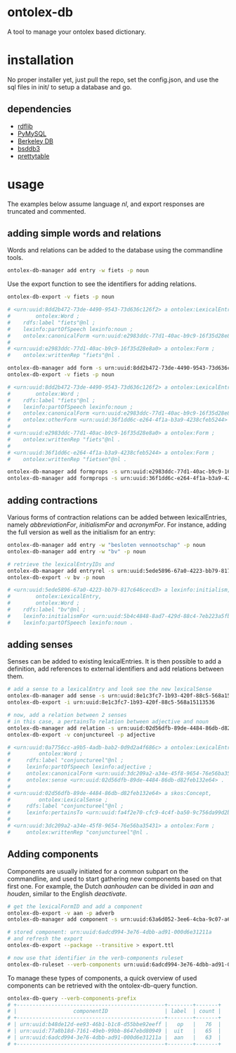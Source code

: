 # ontolex-db
A tool to manage your ontolex based dictionary.

# installation
No proper installer yet, just pull the repo, set the config.json, and use the sql files in init/ to setup a database and go.

## dependencies
- [rdflib](https://github.com/RDFLib/rdflib)
- [PyMySQL](https://github.com/PyMySQL/PyMySQL)
- [Berkeley DB](http://www.oracle.com/technetwork/database/database-technologies/berkeleydb/overview/index.html)
- [bsddb3](http://pypi.python.org/pypi/bsddb3/)
- [prettytable](https://code.google.com/p/prettytable/)

# usage
The examples below assume language *nl*, and export responses are truncated and commented.

## adding simple words and relations
Words and relations can be added to the database using the commandline tools.
```bash
ontolex-db-manager add entry -w fiets -p noun
```
Use the export function to see the identifiers for adding relations.
```bash
ontolex-db-export -v fiets -p noun

# <urn:uuid:8dd2b472-73de-4490-9543-73d636c126f2> a ontolex:LexicalEntry,
#        ontolex:Word ;
#    rdfs:label "fiets"@nl ;
#    lexinfo:partOfSpeech lexinfo:noun ;
#    ontolex:canonicalForm <urn:uuid:e2983ddc-77d1-40ac-b9c9-16f35d28e8a0> .
#
# <urn:uuid:e2983ddc-77d1-40ac-b9c9-16f35d28e8a0> a ontolex:Form ;
#    ontolex:writtenRep "fiets"@nl .

ontolex-db-manager add form -s urn:uuid:8dd2b472-73de-4490-9543-73d636c126f2 -w fietsen
ontolex-db-export -v fiets -p noun

# <urn:uuid:8dd2b472-73de-4490-9543-73d636c126f2> a ontolex:LexicalEntry,
#        ontolex:Word ;
#    rdfs:label "fiets"@nl ;
#    lexinfo:partOfSpeech lexinfo:noun ;
#    ontolex:canonicalForm <urn:uuid:e2983ddc-77d1-40ac-b9c9-16f35d28e8a0> ;
#    ontolex:otherForm <urn:uuid:36f1dd6c-e264-4f1a-b3a9-4238cfeb5244> .
#
# <urn:uuid:e2983ddc-77d1-40ac-b9c9-16f35d28e8a0> a ontolex:Form ;
#    ontolex:writtenRep "fiets"@nl .
#
# <urn:uuid:36f1dd6c-e264-4f1a-b3a9-4238cfeb5244> a ontolex:Form ;
#    ontolex:writtenRep "fietsen"@nl .

ontolex-db-manager add formprops -s urn:uuid:e2983ddc-77d1-40ac-b9c9-16f35d28e8a0 -f number:singular
ontolex-db-manager add formprops -s urn:uuid:36f1dd6c-e264-4f1a-b3a9-4238cfeb5244 -f number:plural
```

## adding contractions
Various forms of contraction relations can be added between lexicalEntries, namely *abbreviationFor*,
*initialismFor* and *acronymFor*. For instance, adding the full version as well as the initialism
for an entry:
```bash
ontolex-db-manager add entry -w "besloten vennootschap" -p noun
ontolex-db-manager add entry -w "bv" -p noun

# retrieve the lexicalEntryIDs and
ontolex-db-manager add entryrel -s urn:uuid:5ede5896-67a0-4223-bb79-817c646cecd3 -t urn:uuid:5b4c4848-8ad7-429d-88c4-7eb223a5fb5b -r lexinfo:initialismFor
ontolex-db-export -v bv -p noun

# <urn:uuid:5ede5896-67a0-4223-bb79-817c646cecd3> a lexinfo:initialism,
#        ontolex:LexicalEntry,
#        ontolex:Word ;
#    rdfs:label "bv"@nl ;
#    lexinfo:initialismFor <urn:uuid:5b4c4848-8ad7-429d-88c4-7eb223a5fb5b> ;
#    lexinfo:partOfSpeech lexinfo:noun .
```

## adding senses
Senses can be added to existing lexicalEntries. It is then possible to add a definition,
add references to external identifiers and add relations between them.
```bash
# add a sense to a lexicalEntry and look see the new lexicalSense
ontolex-db-manager add sense -s urn:uuid:8e1c3fc7-1b93-420f-88c5-568a15113536
ontolex-db-export -i urn:uuid:8e1c3fc7-1b93-420f-88c5-568a15113536

# now, add a relation between 2 senses
# in this case, a pertainsTo relation between adjective and noun
ontolex-db-manager add relation -s urn:uuid:02d56dfb-89de-4484-86db-d82feb132e64 -t urn:uuid:fa4f2e70-cfc9-4c4f-ba50-9c756da99d2b -r lexinfo:pertainsTo
ontolex-db-export -v conjunctureel -p adjective

# <urn:uuid:0a7756cc-a9b5-4adb-bab2-0d9d2a4f686c> a ontolex:LexicalEntry,
#         ontolex:Word ;
#     rdfs:label "conjunctureel"@nl ;
#     lexinfo:partOfSpeech lexinfo:adjective ;
#     ontolex:canonicalForm <urn:uuid:3dc209a2-a34e-45f8-9654-76e56ba35431> ;
#     ontolex:sense <urn:uuid:02d56dfb-89de-4484-86db-d82feb132e64> .
#
# <urn:uuid:02d56dfb-89de-4484-86db-d82feb132e64> a skos:Concept,
#         ontolex:LexicalSense ;
#     rdfs:label "conjunctureel"@nl ;
#     lexinfo:pertainsTo <urn:uuid:fa4f2e70-cfc9-4c4f-ba50-9c756da99d2b> .
#
# <urn:uuid:3dc209a2-a34e-45f8-9654-76e56ba35431> a ontolex:Form ;
#     ontolex:writtenRep "conjunctureel"@nl .
```

## Adding components
Components are usually initiated for a common subpart on the commandline, and used to start
gathering new components based on that first one. For example, the Dutch *aanhouden* can be
divided in *aan* and *houden*, similar to the English *deactivate*.
```bash
# get the lexicalFormID and add a component
ontolex-db-export -v aan -p adverb
ontolex-db-manager add component -s urn:uuid:63a6d052-3ee6-4cba-9c07-a66b01cf77a4

# stored component: urn:uuid:6adcd994-3e76-4dbb-ad91-000d6e31211a
# and refresh the export
ontolex-db-export --package --transitive > export.ttl

# now use that identifier in the verb-components ruleset
ontolex-db-ruleset --verb-components urn:uuid:6adcd994-3e76-4dbb-ad91-000d6e31211a
```
To manage these types of components, a quick overview of used components can be
retrieved with the ontolex-db-query function.
```bash
ontolex-db-query --verb-components-prefix
# +-----------------------------------------------+--------+-------+
# |                  componentID                  | label  | count |
# +-----------------------------------------------+--------+-------+
# | urn:uuid:b48de12d-ee93-46b1-b1c8-d55bbe92eeff |   op   |   76  |
# | urn:uuid:77a8b18d-7161-49eb-99bb-8647ebd80949 |  uit   |   65  |
# | urn:uuid:6adcd994-3e76-4dbb-ad91-000d6e31211a |  aan   |   63  |
# +-----------------------------------------------+--------+-------+
```
